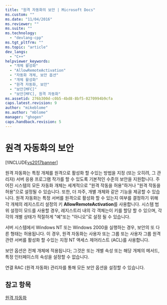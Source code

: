 ```yaml
---
title: "원격 자동화의 보안 | Microsoft Docs"
ms.custom: ""
ms.date: "11/04/2016"
ms.reviewer: ""
ms.suite: ""
ms.technology: 
  - "devlang-cpp"
ms.tgt_pltfrm: ""
ms.topic: "article"
dev_langs: 
  - "C++"
helpviewer_keywords: 
  - "개체 활성화"
  - "AllowRemoteActivation"
  - "자동화 개체, 보안 옵션"
  - "개체 활성화"
  - "원격 자동화, 보안"
  - "보안[MFC]"
  - "보안[MFC], 원격 자동화"
ms.assetid: 276b300d-c0b5-4bd8-8bf5-0270994b9cfa
caps.latest.revision: 9
author: "mikeblome"
ms.author: "mblome"
manager: "ghogen"
caps.handback.revision: 5
---
```

# 원격 자동화의 보안
[!INCLUDE[vs2017banner](../assembler/inline/includes/vs2017banner.md)]

원격 자동화는 특정 개체를 원격으로 활성화 할 수있는 방법을 지정 \(또는 오히려, 그 관리자\) 서버 응용 프로그램 작가를 할 수 있도록 기본적인 수준의 보안을 지원합니다.  주어진 시스템의 모든 자동화 개체는 세계적으로 "원격 작동을 허용"하거나 "원격 작동을 허용"으로 설정될 수 있습니다.  또한, 더 자주, 개별 개체와 같은 기능을 제공할 수 있습니다.  원격 자동화는 특정 서버를 원격으로 활성화 할 수 있는지 여부를 결정하기 위해 각 개체의 레지스트리 설정의 키 **AllowRemoteActivation**를 사용합니다.  시스템 범위 설정이 모드를 사용할 경우, 레지스트리 내의 각 객체는이 키를 할당 할 수 있으며, 각각의 개별 상태가 적절하게 "예"또는 "아니오"로 설정 될 수 있습니다.  
  
 서버 시스템에서 Windows NT 또는 Windows 2000을 실행하는 경우, 보안의 또 다른 형태는 허용됩니다.  이 경우, 원격 자동화는 사용자 또는 그룹 또는 사용자 그룹 원격 관련 서버를 활성화 할 수있는 지정 NT 액세스 제어리스트 \(ACL\)를 사용합니다.  
  
 보안 옵션은 전체 개체에 적용됩니다; 그것은 또는 개별 속성 또는 해당 개체의 메서드, 특정 인터페이스의 속성을 설정할 수 없습니다.  
  
 연결 RAC \(원격 자동화\) 관리자를 통해 모든 보안 옵션을 설정할 수 있습니다.  
  
## 참고 항목  
 [원격 자동화](../mfc/remote-automation.md)